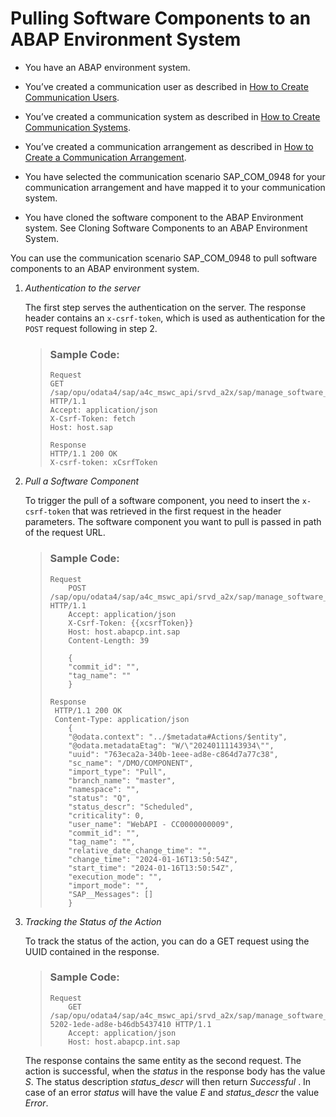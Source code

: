 <!-- loiocade5df722f141dc9673fe031a31d77e -->

# Pulling Software Components to an ABAP Environment System

-   You have an ABAP environment system.

-   You’ve created a communication user as described in [How to Create Communication Users](https://help.sap.com/docs/btp/sap-business-technology-platform/how-to-create-communication-users?version=Cloud).

-   You’ve created a communication system as described in [How to Create Communication Systems](https://help.sap.com/docs/btp/sap-business-technology-platform/how-to-create-communication-systems?version=Cloud&q=how%20to%20create%20communication%20systems).

-   You’ve created a communication arrangement as described in [How to Create a Communication Arrangement](https://help.sap.com/docs/btp/sap-business-technology-platform/how-to-create-communication-arrangement?version=Cloud&q=how%20to%20create%20a%20communication%20arrangement).

-   You have selected the communication scenario SAP\_COM\_0948 for your communication arrangement and have mapped it to your communication system.

-   You have cloned the software component to the ABAP Environment system. See Cloning Software Components to an ABAP Environment System.


You can use the communication scenario SAP\_COM\_0948 to pull software components to an ABAP environment system.

1.  *Authentication to the server*

    The first step serves the authentication on the server. The response header contains an `x-csrf-token`, which is used as authentication for the `POST` request following in step 2.

    > ### Sample Code:  
    > ```
    > Request
    > GET /sap/opu/odata4/sap/a4c_mswc_api/srvd_a2x/sap/manage_software_components/0001 HTTP/1.1
    > Accept: application/json
    > X-Csrf-Token: fetch
    > Host: host.sap
    > 
    > Response
    > HTTP/1.1 200 OK
    > X-csrf-token: xCsrfToken
    > ```

2.  *Pull a Software Component*

    To trigger the pull of a software component, you need to insert the `x-csrf-token` that was retrieved in the first request in the header parameters. The software component you want to pull is passed in path of the request URL.

    > ### Sample Code:  
    > ```
    > Request
    >     POST /sap/opu/odata4/sap/a4c_mswc_api/srvd_a2x/sap/manage_software_components/0001/SoftwareComponents/%2FDMO%2FCOMPONENT/SAP__self.pull HTTP/1.1
    >     Accept: application/json
    >     X-Csrf-Token: {{xcsrfToken}}
    >     Host: host.abapcp.int.sap
    >     Content-Length: 39
    > 
    >     {
    >     "commit_id": "",
    >     "tag_name": ""
    >     }
    > 
    > Response
    >  HTTP/1.1 200 OK
    >  Content-Type: application/json
    >     {
    >     "@odata.context": "../$metadata#Actions/$entity",
    >     "@odata.metadataEtag": "W/\"20240111143934\"",
    >     "uuid": "763eca2a-340b-1eee-ad8e-c864d7a77c38",
    >     "sc_name": "/DMO/COMPONENT",
    >     "import_type": "Pull",
    >     "branch_name": "master",
    >     "namespace": "",
    >     "status": "Q",
    >     "status_descr": "Scheduled",
    >     "criticality": 0,
    >     "user_name": "WebAPI - CC0000000009",
    >     "commit_id": "",
    >     "tag_name": "",
    >     "relative_date_change_time": "",
    >     "change_time": "2024-01-16T13:50:54Z",
    >     "start_time": "2024-01-16T13:50:54Z",
    >     "execution_mode": "",
    >     "import_mode": "",
    >     "SAP__Messages": []
    >     }
    > 
    > ```

3.  *Tracking the Status of the Action*

    To track the status of the action, you can do a GET request using the UUID contained in the response.

    > ### Sample Code:  
    > ```
    > Request
    >     GET /sap/opu/odata4/sap/a4c_mswc_api/srvd_a2x/sap/manage_software_components/0001/Actions/96bbf3e1-5202-1ede-ad8e-b46db5437410 HTTP/1.1
    >     Accept: application/json
    >     Host: host.abapcp.int.sap
    > 
    > ```

    The response contains the same entity as the second request. The action is successful, when the *status* in the response body has the value *S*. The status description *status\_descr* will then return *Successful* . In case of an error *status* will have the value *E* and *status\_descr* the value *Error*.


